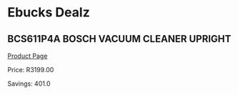
# Ebucks Dealz
## BCS611P4A BOSCH VACUUM CLEANER UPRIGHT
[Product Page](https://www.ebucks.com/web/shop/productSelected.do?prodId=1173026735&catId=998409624)

Price: R3199.00

Savings: 401.0


	
